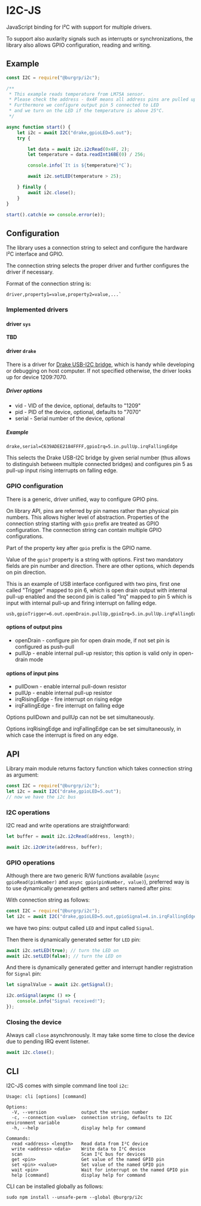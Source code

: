# I2C-JS

JavaScript binding for I²C with support for multiple drivers.

To support also auxlarity signals such as interrupts or synchronizations, the library also allows GPIO configuration, reading and writing.

## Example

```js
const I2C = require("@burgrp/i2c");

/**
 * This example reads temperature from LM75A sensor.
 * Please check the address - 0x4F means all address pins are pulled up.
 * Furthermore we configure output pin 5 connected to LED 
 * and we turn on the LED if the temperature is above 25°C.
 */

async function start() {
    let i2c = await I2C("drake,gpioLED=5.out");
    try {

        let data = await i2c.i2cRead(0x4F, 2);
        let temperature = data.readInt16BE(0) / 256;

        console.info(`It is ${temperature}°C`);

        await i2c.setLED(temperature > 25);

    } finally {
        await i2c.close();
    }
}

start().catch(e => console.error(e));
```

## Configuration

The library uses a connection string to select and configure the hardware I²C interface and GPIO.

The connection string selects the proper driver and further configures the driver if necessary.

Format of the connection string is:
```
driver,property1=value,property2=value,...`
```

### Implemented drivers

#### driver `sys`

<!-- 
There is a driver to access I²C and GPIO provided by operating system / kernel. This is the driver used on Raspberry PI like computers. The driver just delegates calls to JavaScript libraries ....
-->

__TBD__

#### driver `drake`

There is a driver for [Drake USB-I2C bridge](https://github.com/burgrp/hw-USB-I2C), which is handy while developing or debugging on host computer. If not specified otherwise, the driver looks up for device 1209:7070. 

##### Driver options
- vid - VID of the device, optional, defaults to "1209"
- pid - PID of the device, optional, defaults to "7070"
- serial - Serial number of the device, optional

##### Example
```
drake,serial=C639ADEE2184FFFF,gpioIrq=5.in.pullUp.irqFallingEdge
```

This selects the Drake USB-I2C bridge by given serial number (thus allows to distinguish between multiple connected bridges) and configures pin 5 as pull-up input rising interrupts on falling edge.

### GPIO configuration

There is a generic, driver unified, way to configure GPIO pins. 

On library API, pins are referred by pin names rather than physical pin numbers. This allows higher level of abstraction. Properties of the connection string starting with `gpio` prefix are treated as GPIO configuration. The connection string can contain multiple GPIO configurations.

Part of the property key after `gpio` prefix is the GPIO name. 

Value of the `gpio?` property is a string with options. First two mandatory fields are pin number and direction. There are other options, which depends on pin direction.

This is an example of USB interface configured with two pins, first one called "Trigger" mapped to pin 6, which is open drain output with internal pull-up enabled and the second pin is called "Irq" mapped to pin 5 which is input with internal pull-up and firing interrupt on falling edge.

```
usb,gpioTrigger=6.out.openDrain.pullUp,gpioIrq=5.in.pullUp.irqFallingEdge
```

#### options of output pins
- openDrain - configure pin for open drain mode, if not set pin is configured as push-pull
- pullUp - enable internal pull-up resistor; this option is valid only in open-drain mode

#### options of input pins
- pullDown - enable internal pull-down resistor
- pullUp - enable internal pull-up resistor
- irqRisingEdge - fire interrupt on rising edge
- irqFallingEdge - fire interrupt on falling edge

Options pullDown and pullUp can not be set simultaneously.

Options irqRisingEdge and irqFallingEdge can be set simultaneously, in which case the interrupt is fired on any edge.

## API

Library main module returns factory function which takes connection string as argument:
```js
const I2C = require("@burgrp/i2c");
let i2c = await I2C("drake,gpioLED=5.out");
// now we have the i2c bus
```

### I2C operations

I2C read and write operations are straightforward:

```js
let buffer = await i2c.i2cRead(address, length);
```

```js
await i2c.i2cWrite(address, buffer);
```

### GPIO operations

Although there are two generic R/W functions available (`async gpioRead(pinNumber)` and `async gpio(pinNumber, value)`), preferred way is to use dynamically generated getters and setters named after pins:

With connection string as follows:
```js
const I2C = require("@burgrp/i2c");
let i2c = await I2C("drake,gpioLED=5.out,gpioSignal=4.in.irqFallingEdge");
```
we have two pins: output called `LED` and input called `Signal`.

Then there is dynamically generated setter for `LED` pin:
```js
await i2c.setLED(true); // turn the LED on
await i2c.setLED(false); // turn the LED on
```

And there is dynamically generated getter and interrupt handler registration for `Signal` pin:

```js
let signalValue = await i2c.getSignal();
```

```js
i2c.onSignal(async () => {
    console.info("Signal received!");
});
```

### Closing the device
Always call `close` asynchronously. It may take some time to close the device due to pending IRQ event listener.
```js
await i2c.close();
```

## CLI

I2C-JS comes with simple command line tool `i2c`:

```
Usage: cli [options] [command]

Options:
  -V, --version             output the version number
  -c, --connection <value>  connection string, defaults to I2C environment variable
  -h, --help                display help for command

Commands:
  read <address> <length>   Read data from I²C device
  write <address> <data>    Write data to I²C device
  scan                      Scan I²C bus for devices
  get <pin>                 Get value of the named GPIO pin
  set <pin> <value>         Set value of the named GPIO pin
  wait <pin>                Wait for interrupt on the named GPIO pin
  help [command]            display help for command
```

CLI can be installed globally as follows:
```shell
sudo npm install --unsafe-perm --global @burgrp/i2c
```
